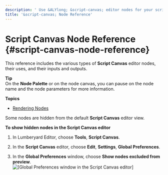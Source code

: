 ```yaml
---
description: ' Use &ALYlong; &script-canvas; editor nodes for your scripts. '
title: '&script-canvas; Node Reference'
---
```

# Script Canvas Node Reference {#script-canvas-node-reference}

This reference includes the various types of **Script Canvas** editor nodes, their uses, and their inputs and outputs\.

**Tip**  
On the **Node Palette** or on the node canvas, you can pause on the node name and the node parameters for more information\.

**Topics**
+ [Rendering Nodes](/docs/userguide/scripting/scriptcanvas/rendering-nodes.md)

Some nodes are hidden from the default **Script Canvas** editor view\.

**To show hidden nodes in the **Script Canvas** editor**

1. In Lumberyard Editor, choose **Tools**, **Script Canvas**\.

1. In the **Script Canvas** editor, choose **Edit**, **Settings**, **Global Preferences**\.

1. In the **Global Preferences** window, choose **Show nodes excluded from preview**\.  
![\[Global Preferences window in the Script Canvas editor\]](/images/userguide/scripting/script-canvas/script-canvas-global-preferences-show-nodes.png)